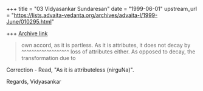 +++
title = "03 Vidyasankar Sundaresan"
date = "1999-06-01"
upstream_url = "https://lists.advaita-vedanta.org/archives/advaita-l/1999-June/010295.html"

+++
[Archive link](https://lists.advaita-vedanta.org/archives/advaita-l/1999-June/010295.html)

>own accord, as it is partless. As it is attributes, it does not decay by
                                ^^^^^^^^^^^^^^^^^^^
>loss of attributes either. As opposed to decay, the transformation due to

Correction - Read, "As it is attributeless (nirguNa)".

Regards,
Vidyasankar

